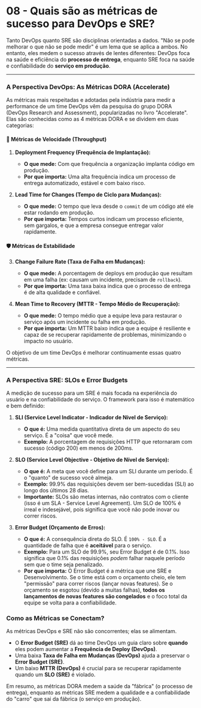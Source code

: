# 08 - Quais são as métricas de sucesso para DevOps e SRE?

Tanto DevOps quanto SRE são disciplinas orientadas a dados. "Não se pode melhorar o que não se pode medir" é um lema que se aplica a ambos. No entanto, eles medem o sucesso através de lentes diferentes: DevOps foca na saúde e eficiência do **processo de entrega**, enquanto SRE foca na saúde e confiabilidade do **serviço em produção**.

---

### A Perspectiva DevOps: As Métricas DORA (Accelerate)

As métricas mais respeitadas e adotadas pela indústria para medir a performance de um time DevOps vêm da pesquisa do grupo DORA (DevOps Research and Assessment), popularizadas no livro "Accelerate". Elas são conhecidas como as 4 métricas DORA e se dividem em duas categorias:

#### 🚀 Métricas de Velocidade (Throughput)

1.  **Deployment Frequency (Frequência de Implantação):**
    * **O que mede:** Com que frequência a organização implanta código em produção.
    * **Por que importa:** Uma alta frequência indica um processo de entrega automatizado, estável e com baixo risco.

2.  **Lead Time for Changes (Tempo de Ciclo para Mudanças):**
    * **O que mede:** O tempo que leva desde o `commit` de um código até ele estar rodando em produção.
    * **Por que importa:** Tempos curtos indicam um processo eficiente, sem gargalos, e que a empresa consegue entregar valor rapidamente.

#### 🛡️ Métricas de Estabilidade

3.  **Change Failure Rate (Taxa de Falha em Mudanças):**
    * **O que mede:** A porcentagem de deploys em produção que resultam em uma falha (ex: causam um incidente, precisam de `rollback`).
    * **Por que importa:** Uma taxa baixa indica que o processo de entrega é de alta qualidade e confiável.

4.  **Mean Time to Recovery (MTTR - Tempo Médio de Recuperação):**
    * **O que mede:** O tempo médio que a equipe leva para restaurar o serviço após um incidente ou falha em produção.
    * **Por que importa:** Um MTTR baixo indica que a equipe é resiliente e capaz de se recuperar rapidamente de problemas, minimizando o impacto no usuário.

O objetivo de um time DevOps é melhorar continuamente essas quatro métricas.

---

### A Perspectiva SRE: SLOs e Error Budgets

A medição de sucesso para um SRE é mais focada na experiência do usuário e na confiabilidade do serviço. O framework para isso é matemático e bem definido:

1.  **SLI (Service Level Indicator - Indicador de Nível de Serviço):**
    * **O que é:** Uma medida quantitativa direta de um aspecto do seu serviço. É a "coisa" que você mede.
    * **Exemplo:** A porcentagem de requisições HTTP que retornaram com sucesso (código 200) em menos de 200ms.

2.  **SLO (Service Level Objective - Objetivo de Nível de Serviço):**
    * **O que é:** A meta que você define para um SLI durante um período. É o "quanto" de sucesso você almeja.
    * **Exemplo:** 99.9% das requisições devem ser bem-sucedidas (SLI) ao longo dos últimos 28 dias.
    * **Importante:** SLOs são metas internas, não contratos com o cliente (isso é um SLA - Service Level Agreement). Um SLO de 100% é irreal e indesejável, pois significa que você não pode inovar ou correr riscos.

3.  **Error Budget (Orçamento de Erros):**
    * **O que é:** A consequência direta do SLO. É `100% - SLO`. É a quantidade de falha que é **aceitável** para o serviço.
    * **Exemplo:** Para um SLO de 99.9%, seu Error Budget é de 0.1%. Isso significa que 0.1% das requisições *podem* falhar naquele período sem que o time seja penalizado.
    * **Por que importa:** O Error Budget é a métrica que une SRE e Desenvolvimento. Se o time está com o orçamento cheio, ele tem "permissão" para correr riscos (lançar novas features). Se o orçamento se esgotou (devido a muitas falhas), **todos os lançamentos de novas features são congelados** e o foco total da equipe se volta para a confiabilidade.

### Como as Métricas se Conectam?

As métricas DevOps e SRE não são concorrentes; elas se alimentam.

* O **Error Budget (SRE)** dá ao time DevOps um guia claro sobre **quando** eles podem aumentar a **Frequência de Deploy (DevOps)**.
* Uma baixa **Taxa de Falha em Mudanças (DevOps)** ajuda a preservar o **Error Budget (SRE)**.
* Um baixo **MTTR (DevOps)** é crucial para se recuperar rapidamente quando um **SLO (SRE)** é violado.

Em resumo, as métricas DORA medem a saúde da "fábrica" (o processo de entrega), enquanto as métricas SRE medem a qualidade e a confiabilidade do "carro" que sai da fábrica (o serviço em produção).